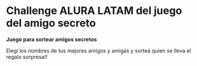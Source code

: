 <h1>Challenge ALURA LATAM del juego del amigo secreto</h1>

<strong>Juego para sortear amigos secretos</strong>

<p>Elegí los nombres de tus mejores amigos y amigas y sorteá quien se lleva el regalo sorpresa!!</p>
